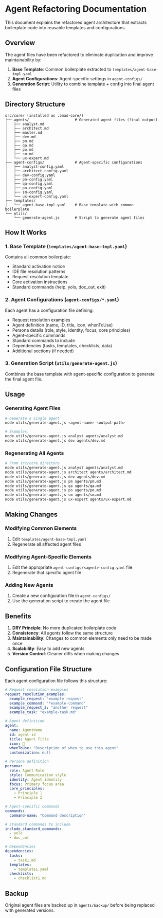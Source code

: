 # Agent Refactoring Documentation

This document explains the refactored agent architecture that extracts boilerplate code into reusable templates and configurations.

## Overview

The agent files have been refactored to eliminate duplication and improve maintainability by:

1. **Base Template**: Common boilerplate extracted to `templates/agent-base-tmpl.yaml`
2. **Agent Configurations**: Agent-specific settings in `agent-configs/`
3. **Generation Script**: Utility to combine template + config into final agent files

## Directory Structure

```
src/core/ (installed as .bmad-core/)
├── agents/                     # Generated agent files (final output)
│   ├── analyst.md
│   ├── architect.md
│   ├── master.md
│   ├── dev.md
│   ├── pm.md
│   ├── qa.md
│   ├── po.md
│   ├── sm.md
│   └── ux-expert.md
├── agent-configs/              # Agent-specific configurations
│   ├── analyst-config.yaml
│   ├── architect-config.yaml
│   ├── dev-config.yaml
│   ├── pm-config.yaml
│   ├── qa-config.yaml
│   ├── po-config.yaml
│   ├── sm-config.yaml
│   └── ux-expert-config.yaml
├── templates/
│   └── agent-base-tmpl.yaml    # Base template with common boilerplate
└── utils/
    └── generate-agent.js       # Script to generate agent files
```

## How It Works

### 1. Base Template (`templates/agent-base-tmpl.yaml`)

Contains all common boilerplate:

- Standard activation notice
- IDE file resolution patterns
- Request resolution template
- Core activation instructions
- Standard commands (help, yolo, doc_out, exit)

### 2. Agent Configurations (`agent-configs/*.yaml`)

Each agent has a configuration file defining:

- Request resolution examples
- Agent definition (name, ID, title, icon, whenToUse)
- Persona details (role, style, identity, focus, core principles)
- Agent-specific commands
- Standard commands to include
- Dependencies (tasks, templates, checklists, data)
- Additional sections (if needed)

### 3. Generation Script (`utils/generate-agent.js`)

Combines the base template with agent-specific configuration to generate the final agent file.

## Usage

### Generating Agent Files

```bash
# Generate a single agent
node utils/generate-agent.js <agent-name> <output-path>

# Examples:
node utils/generate-agent.js analyst agents/analyst.md
node utils/generate-agent.js dev agents/dev.md
```

### Regenerating All Agents

```bash
# From src/core directory
node utils/generate-agent.js analyst agents/analyst.md
node utils/generate-agent.js architect agents/architect.md
node utils/generate-agent.js dev agents/dev.md
node utils/generate-agent.js pm agents/pm.md
node utils/generate-agent.js qa agents/qa.md
node utils/generate-agent.js po agents/po.md
node utils/generate-agent.js sm agents/sm.md
node utils/generate-agent.js ux-expert agents/ux-expert.md
```

## Making Changes

### Modifying Common Elements

1. Edit `templates/agent-base-tmpl.yaml`
2. Regenerate all affected agent files

### Modifying Agent-Specific Elements

1. Edit the appropriate `agent-configs/<agent>-config.yaml` file
2. Regenerate that specific agent file

### Adding New Agents

1. Create a new configuration file in `agent-configs/`
2. Use the generation script to create the agent file

## Benefits

1. **DRY Principle**: No more duplicated boilerplate code
2. **Consistency**: All agents follow the same structure
3. **Maintainability**: Changes to common elements only need to be made once
4. **Scalability**: Easy to add new agents
5. **Version Control**: Cleaner diffs when making changes

## Configuration File Structure

Each agent configuration file follows this structure:

```yaml
# Request resolution examples
request_resolution_examples:
  example_request: "example request"
  example_command: "*example-command"
  example_request_2: "another request"
  example_task: "example-task.md"

# Agent definition
agent:
  name: AgentName
  id: agent-id
  title: Agent Title
  icon: 🔧
  whenToUse: "Description of when to use this agent"
  customization: null

# Persona definition
persona:
  role: Agent Role
  style: Communication style
  identity: Agent identity
  focus: Primary focus area
  core_principles:
    - Principle 1
    - Principle 2

# Agent-specific commands
commands:
  command-name: "Command description"

# Standard commands to include
include_standard_commands:
  - yolo
  - doc_out

# Dependencies
dependencies:
  tasks:
    - task1.md
  templates:
    - template1.yaml
  checklists:
    - checklist1.md
```

## Backup

Original agent files are backed up in `agents/backup/` before being replaced with generated versions.
